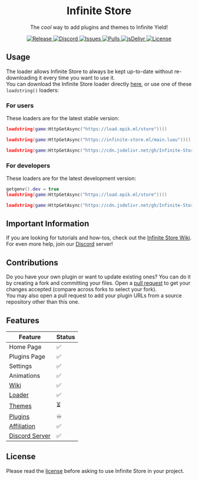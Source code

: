 <head>
	<link rel="icon" type="image/x-icon" href="favicon.ico">
</head>

<h1 align="center">
	Infinite Store
</h1>

<p align="center">
	The <em>cool</em> way to add plugins and themes to Infinite Yield!
</p>

<p align="center">
	<a href="https://github.com/Infinite-Store/Infinite-Store/releases/latest">
		<img alt="Release" src="https://img.shields.io/github/release-date-pre/Infinite-Store/Infinite-Store?label=latest%20release&style=flat-square">
	</a>
	<a href="https://infinite-store.ml/discord">
		<img alt="Discord" src="https://img.shields.io/discord/897257702126936075?color=%235865F2&logo=discord&logoColor=%23DCDDDE&style=flat-square">
	</a>
	<a href="https://github.com/Infinite-Store/Infinite-Store/issues">
		<img alt="Issues" src="https://img.shields.io/github/issues/Infinite-Store/Infinite-Store?color=0088ff&style=flat-square"/>
	</a>
	<a href="https://github.com/Infinite-Store/Infinite-Store/pulls">
		<img alt="Pulls" src="https://img.shields.io/github/issues-pr/Infinite-Store/Infinite-Store?color=0088ff&style=flat-square"/>
	</a>
	<a href="https://www.jsdelivr.com/package/gh/Infinite-Store/Infinite-Store">
		<img alt="jsDelivr" src="https://data.jsdelivr.com/v1/package/gh/Infinite-Store/Infinite-Store/badge"/>
	</a>
	<a href="./LICENSE.md">
		<img alt="License" src="https://img.shields.io/badge/license-ISL--1.0.2-red?style=flat-square"/>
	</a>
</p>

## Usage

The loader allows Infinite Store to always be kept up-to-date without re-downloading it every time you want to use it.\
You can download the Infinite Store loader directly [here](https://github.com/Infinite-Store/Infinite-Store/releases/latest/download/is.luau), or use one of these `loadstring()` loaders:

### For users

These loaders are for the latest stable version:

```lua
loadstring(game:HttpGetAsync("https://load.epik.ml/store"))()
```

```lua
loadstring(game:HttpGetAsync("https://infinite-store.ml/main.luau"))()
```

```lua
loadstring(game:HttpGetAsync("https://cdn.jsdelivr.net/gh/Infinite-Store/Infinite-Store@main/main.luau"))()
```

### For developers

These loaders are for the latest development version:

```lua
getgenv().dev = true
loadstring(game:HttpGetAsync("https://load.epik.ml/store"))()
```

```lua
loadstring(game:HttpGetAsync("https://cdn.jsdelivr.net/gh/Infinite-Store/Nightly-Store@dev/main.luau"))()
```

## Important Information

If you are looking for tutorials and how-tos, check out the [Infinite Store Wiki](https://github.com/Infinite-Store/Infinite-Store/wiki).\
For even more help, join our [Discord](https://discord.gg/dubhsUGcZe) server!

## Contributions

Do you have your own plugin or want to update existing ones? You can do it by creating a fork and committing your files. Open a [pull request](https://github.com/Infinite-Store/Infinite-Store/compare) to get your changes accepted (compare across forks to select your fork).\
You may also open a pull request to add your plugin URLs from a source repository other than this one.

## Features

| Feature                                                                                  | Status |
| ---------------------------------------------------------------------------------------- | ------ |
| Home Page                                                                                | ✅      |
| Plugins Page                                                                             | ✅      |
| Settings                                                                                 | ✅      |
| Animations                                                                               | ✅      |
| [Wiki](https://github.com/Infinite-Store/Infinite-Store/wiki)                            | ✅      |
| [Loader](https://github.com/Infinite-Store/Infinite-Store/wiki/Usage)                    | ✅      |
| [Themes](https://github.com/Infinite-Store/Infinite-Store/tree/development)              | ⏳      |
| [Plugins](plugins)                                                                       | ♾      |
| [Affiliation](https://discord.gg/78ZuWSq)                                                | ✅      |
| [Discord Server](https://discord.gg/dubhsUGcZe)                                          | ✅      |

## License

Please read the [license](https://github.com/Infinite-Store/Infinite-Store/blob/main/LICENSE.md) before asking to use Infinite Store in your project.
